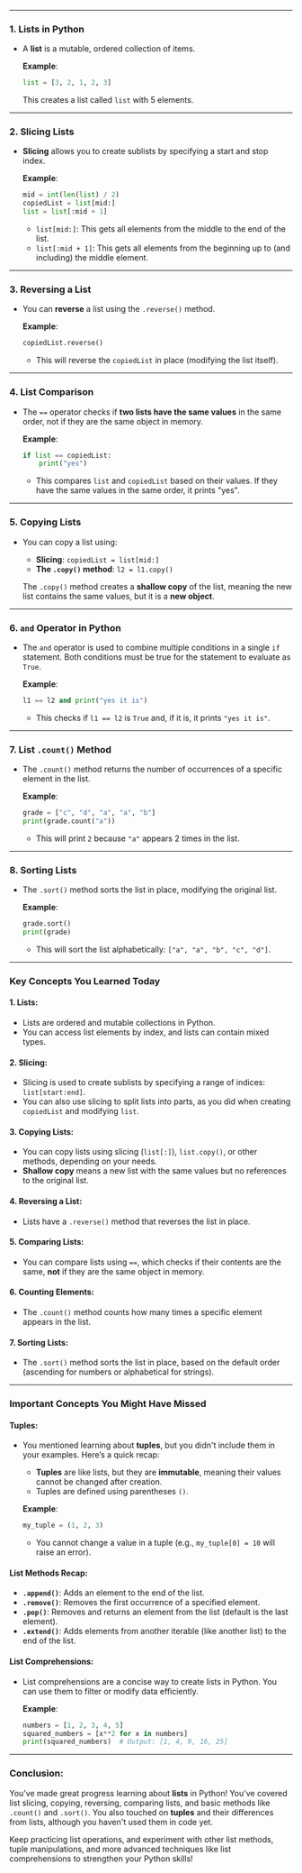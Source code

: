 
---

### **1. Lists in Python**

- A **list** is a mutable, ordered collection of items.
    
    **Example**:
    
    ```python
    list = [3, 2, 1, 2, 3]
    ```
    
    This creates a list called `list` with 5 elements.
    

---

### **2. Slicing Lists**

- **Slicing** allows you to create sublists by specifying a start and stop index.
    
    **Example**:
    
    ```python
    mid = int(len(list) / 2)
    copiedList = list[mid:]
    list = list[:mid + 1]
    ```
    
    - `list[mid:]`: This gets all elements from the middle to the end of the list.
    - `list[:mid + 1]`: This gets all elements from the beginning up to (and including) the middle element.

---

### **3. Reversing a List**

- You can **reverse** a list using the `.reverse()` method.
    
    **Example**:
    
    ```python
    copiedList.reverse()
    ```
    
    - This will reverse the `copiedList` in place (modifying the list itself).

---

### **4. List Comparison**

- The `==` operator checks if **two lists have the same values** in the same order, not if they are the same object in memory.
    
    **Example**:
    
    ```python
    if list == copiedList:
        print("yes")
    ```
    
    - This compares `list` and `copiedList` based on their values. If they have the same values in the same order, it prints "yes".

---

### **5. Copying Lists**

- You can copy a list using:
    
    - **Slicing**: `copiedList = list[mid:]`
    - **The `.copy()` method**: `l2 = l1.copy()`
    
    The `.copy()` method creates a **shallow copy** of the list, meaning the new list contains the same values, but it is a **new object**.

---

### **6. `and` Operator in Python**

- The `and` operator is used to combine multiple conditions in a single `if` statement. Both conditions must be true for the statement to evaluate as `True`.
    
    **Example**:
    
    ```python
    l1 == l2 and print("yes it is")
    ```
    
    - This checks if `l1 == l2` is `True` and, if it is, it prints `"yes it is"`.

---

### **7. List `.count()` Method**

- The `.count()` method returns the number of occurrences of a specific element in the list.
    
    **Example**:
    
    ```python
    grade = ["c", "d", "a", "a", "b"]
    print(grade.count("a"))
    ```
    
    - This will print `2` because `"a"` appears 2 times in the list.

---

### **8. Sorting Lists**

- The `.sort()` method sorts the list in place, modifying the original list.
    
    **Example**:
    
    ```python
    grade.sort()
    print(grade)
    ```
    
    - This will sort the list alphabetically: `["a", "a", "b", "c", "d"]`.

---

### **Key Concepts You Learned Today**

#### **1. Lists:**

- Lists are ordered and mutable collections in Python.
- You can access list elements by index, and lists can contain mixed types.

#### **2. Slicing:**

- Slicing is used to create sublists by specifying a range of indices: `list[start:end]`.
- You can also use slicing to split lists into parts, as you did when creating `copiedList` and modifying `list`.

#### **3. Copying Lists:**

- You can copy lists using slicing (`list[:]`), `list.copy()`, or other methods, depending on your needs.
- **Shallow copy** means a new list with the same values but no references to the original list.

#### **4. Reversing a List:**

- Lists have a `.reverse()` method that reverses the list in place.

#### **5. Comparing Lists:**

- You can compare lists using `==`, which checks if their contents are the same, **not** if they are the same object in memory.

#### **6. Counting Elements:**

- The `.count()` method counts how many times a specific element appears in the list.

#### **7. Sorting Lists:**

- The `.sort()` method sorts the list in place, based on the default order (ascending for numbers or alphabetical for strings).

---

### **Important Concepts You Might Have Missed**

#### **Tuples:**

- You mentioned learning about **tuples**, but you didn't include them in your examples. Here’s a quick recap:
    
    - **Tuples** are like lists, but they are **immutable**, meaning their values cannot be changed after creation.
    - Tuples are defined using parentheses `()`.
    
    **Example**:
    
    ```python
    my_tuple = (1, 2, 3)
    ```
    
    - You cannot change a value in a tuple (e.g., `my_tuple[0] = 10` will raise an error).

#### **List Methods Recap:**

- **`.append()`**: Adds an element to the end of the list.
- **`.remove()`**: Removes the first occurrence of a specified element.
- **`.pop()`**: Removes and returns an element from the list (default is the last element).
- **`.extend()`**: Adds elements from another iterable (like another list) to the end of the list.

#### **List Comprehensions:**

- List comprehensions are a concise way to create lists in Python. You can use them to filter or modify data efficiently.
    
    **Example**:
    
    ```python
    numbers = [1, 2, 3, 4, 5]
    squared_numbers = [x**2 for x in numbers]
    print(squared_numbers)  # Output: [1, 4, 9, 16, 25]
    ```
    

---

### **Conclusion:**

You’ve made great progress learning about **lists** in Python! You've covered list slicing, copying, reversing, comparing lists, and basic methods like `.count()` and `.sort()`. You also touched on **tuples** and their differences from lists, although you haven't used them in code yet.

Keep practicing list operations, and experiment with other list methods, tuple manipulations, and more advanced techniques like list comprehensions to strengthen your Python skills!